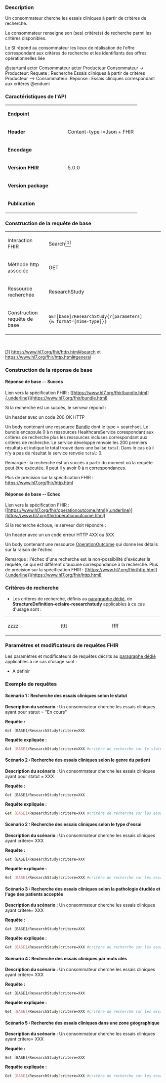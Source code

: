 
### Description

Un consommateur cherche les essais cliniques à partir de critères de recherche.

Le consommateur renseigne son (ses) critère(s) de recherche parmi les critères disponibles.

Le SI répond au consommateur les lieux de réalisation de l’offre correspondant aux critères de recherche et les identifiants des offres opérationnelles liée 


@startuml
actor Consommateur
actor Producteur
Consommateur -> Producteur: Requete : Recherche Essais cliniques à partir de critères
Producteur --> Consommateur: Reponse : Essais cliniques correspondant aux critères
@enduml

### Caractéristiques de l'API

<table width="25%">
<tbody>
<tr>
<td width="45%">
<p><strong>Endpoint</strong></p>
</td>

<td width="54%">
<p>&nbsp;</p>
</td>
</tr>
<tr>
<td width="45%">
<p><strong>Header</strong></p>
</td>
<td width="54%">
<p>Content-type&nbsp;:=Json + FHIR</p>
</td>
</tr>
<tr>
<td width="45%">
<p><strong>Encodage</strong></p>
</td>
<td width="54%">
<p>&nbsp;</p>
</td>
</tr>
<tr>
<td width="45%">
<p><strong>Version FHIR</strong></p>
</td>
<td width="54%">
<p>5.0.0</p>
</td>
</tr>
<tr>
<td width="45%">
<p><strong>Version package</strong></p>
</td>
<td width="54%">
<p>&nbsp;</p>
</td>
</tr>
<tr>
<td width="45%">
<p><strong>Publication</strong></p>
</td>
<td width="54%">
<p>&nbsp;</p>
</td>
</tr>
</tbody>
</table>

### Construction de la requête de base

<table>
<tbody>
<tr>
<td width="141">
<p>Interaction FHIR</p>
</td>
<td width="538">
<p>Search<a href="#_ftn1" name="_ftnref1"><sup>[1]</sup></a></p>
</td>
</tr>
<tr>
<td width="141">
<p>M&eacute;thode http associ&eacute;e</p>
</td>
<td width="538">
<p>GET</p>
</td>
</tr>
<tr>
<td width="141">
<p>Ressource recherch&eacute;e</p>
</td>
<td width="538">
<p>ResearchStudy</p>
</td>
</tr>
<tr>
<td width="141">
<p>Construction requ&ecirc;te de base</p>
</td>
<td width="538">
<p><code>GET[base]/ResearchStudy{?[parameters]{&amp;_format=[mime-type]}}</code></p>
</td>
</tr>
</tbody>
</table>
<p>&nbsp;</p>
<p><a href="#_ftnref1" name="_ftn1">[1]</a> <a href="https://www.hl7.org/fhir/http.html#search">https://www.hl7.org/fhir/http.html#search</a> et <a href="https://www.hl7.org/fhir/http.html#general">https://www.hl7.org/fhir/http.html#general</a></p>

### Construction de la réponse de base

#### Réponse de base -- Succès

Lien vers la spécification FHIR :
[[https://www.hl7.org/fhir/bundle.html]{.underline}](https://www.hl7.org/fhir/bundle.html)

Si la recherche est un succès, le serveur répond :

Un header avec un code 200 OK HTTP

Un body contenant une ressource [Bundle](https://www.hl7.org/fhir/bundle.html) dont le type = searchset.
Le bundle encapsule 0 à n ressources HealthcareService corespondant aux
critères de recherche plus les ressources incluses correspondant aux
critères de recherche.
Le service développé renvoie les 200 premiers résultats et indique le
total trouvé dans une balise `total`. Dans le cas où il n'y a pas de
résultat le service renvoie `total`: 0.

Remarque : la recherche est un succès à partir du moment où la requête
peut être exécutée. Il peut il y avoir 0 à n correspondances.

Plus de précision sur la spécification FHIR :
https://www.hl7.org/fhir/http.html

#### Réponse de base -- Echec

Lien vers la spécification FHIR :
[[https://www.hl7.org/fhir/operationoutcome.html]{.underline}](https://www.hl7.org/fhir/operationoutcome.html)

Si la recherche échoue, le serveur doit répondre :

Un header avec un un code erreur HTTP 4XX ou 5XX

Un body contenant une ressource [OperationOutcome](https://www.hl7.org/fhir/operationoutcome.html) qui donne les
détails sur la raison de l'échec

Remarque : l'échec d'une recherche est la non-possibilité d'exécuter la
requête, ce qui est différent d'aucune correspondance à la recherche.
Plus de précision sur la spécification FHIR :
[[https://www.hl7.org/fhir/http.html]{.underline}](https://www.hl7.org/fhir/http.html)

### Critères de recherche

-   Les critères de recherche, définis au [paragraphe dédié](search_param.html#structuredefinition-ror-healthcareservice), de
    **StructureDefinition-eclaire-researchstudy** applicables à ce cas
    d'usage sont :
<table>
<tbody>
<tr>
<td width="230">
<p>zzzz</p>
</td>
<td width="230">
<p>tttt</p>
</td>
<td width="230">
<p>ffff</p>
</td>
</tr>

</tbody>
</table>


### Paramètres et modificateurs de requêtes FHIR

Les paramètres et modificateurs de requêtes décrits au [paragraphe dédié](modifiers.html)
applicables à ce cas d'usage sont :

-   A définir

### Exemple de requêtes

#### Scénario 1 : Recherche des essais cliniques selon le statut

**Description du scénario :** Un consommateur cherche les essais cliniques ayant pour statut = "En cours"

**Requête :**

```
Get [BASE]/ResearchStudy?critere=XXX
```

**Requête expliquée :**

```sh
Get [BASE]/ResearchStudy?critere=XXX #critère de recherche sur le statut
```

#### Scénario 2 : Recherche des essais cliniques selon le genre du patient

**Description du scénario :** Un consommateur cherche les essais cliniques ayant pour statut = XXX

**Requête :**

```
Get [BASE]/ResearchStudy?critere=XXX
```

**Requête expliquée :**

```sh
Get [BASE]/ResearchStudy?critere=XXX #critère de recherche sur les essais
```


#### Scénario 2 : Recherche des essais cliniques selon le type d'essai

**Description du scénario :** Un consommateur cherche les essais cliniques ayant critere= XXX

**Requête :**

```
Get [BASE]/ResearchStudy?critere=XXX
```

**Requête expliquée :**

```sh
Get [BASE]/ResearchStudy?critere=XXX #critère de recherche sur les essais
```

#### Scénario 3 : Recherche des essais cliniques selon la pathologie étudiée et l'age des patients acceptés

**Description du scénario :** Un consommateur cherche les essais cliniques ayant critere= XXX

**Requête :**

```
Get [BASE]/ResearchStudy?critere=XXX
```

**Requête expliquée :**

```sh
Get [BASE]/ResearchStudy?critere=XXX #critère de recherche sur les essais
```

#### Scénario 4 : Recherche des essais cliniques par mots clés

**Description du scénario :** Un consommateur cherche les essais cliniques ayant critere= XXX

**Requête :**

```
Get [BASE]/ResearchStudy?critere=XXX
```

**Requête expliquée :**

```sh
Get [BASE]/ResearchStudy?critere=XXX #critère de recherche sur les essais
```




#### Scénario 5 : Recherche des essais cliniques dans une zone géographique

**Description du scénario :** Un consommateur cherche les essais cliniques ayant critere= XXX

**Requête :**

```
Get [BASE]/ResearchStudy?critere=XXX
```

**Requête expliquée :**

```sh
Get [BASE]/ResearchStudy?critere=XXX #critère de recherche sur les essais
```
